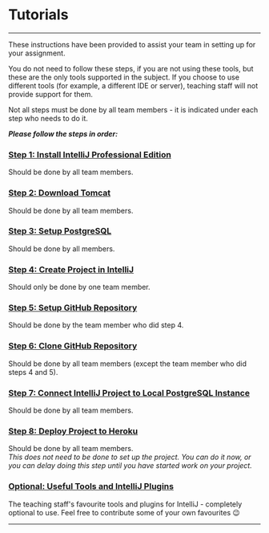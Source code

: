 # Tutorials

---

These instructions have been provided to assist your team in setting up for your assignment.

You do not need to follow these steps, if you are not using these tools, but these are the only tools supported in the 
subject. If you choose to use different tools (for example, a different IDE or server), teaching staff will not provide 
support for them.

Not all steps must be done by all team members - it is indicated under each step who needs to do it.

***Please follow the steps in order:***

### [Step 1: Install IntelliJ Professional Edition](1_intellij_install.md)
Should be done by all team members.

### [Step 2: Download Tomcat](2_tomcat_download.md)
Should be done by all team members.

### [Step 3: Setup PostgreSQL](3_postgresql_setup.md)
Should be done by all members.

### [Step 4: Create Project in IntelliJ](4_create_project.md)
Should only be done by one team member.

### [Step 5: Setup GitHub Repository](5_github_setup.md)
Should be done by the team member who did step 4.

### [Step 6: Clone GitHub Repository](6_github_clone.md)
Should be done by all team members (except the team member who did steps 4 and 5).

### [Step 7: Connect IntelliJ Project to Local PostgreSQL Instance](7_connect_intellij_postgresql.md)
Should be done by all team members.

### [Step 8: Deploy Project to Heroku](8_heroku_deploy.md)
Should be done by all team members.   
*This does not need to be done to set up the project. You can do it now, or you can delay doing this step until you 
have started work on your project.*

### [Optional: Useful Tools and IntelliJ Plugins](tools_and_plugins.md)
The teaching staff's favourite tools and plugins for IntelliJ - completely optional to use. Feel free to contribute some of your own 
favourites :wink:

---
